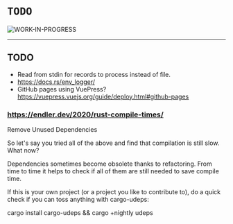 # `TODO`

![WORK-IN-PROGRESS](https://img.shields.io/badge/TODO-WORK--IN--PROGRESS-red?style=for-the-badge&logo=markdown&maxAge=604800&cacheSeconds=604800)

---

## TODO

* Read from stdin for records to process instead of file.
* https://docs.rs/env_logger/
* GitHub pages using VuePress? https://vuepress.vuejs.org/guide/deploy.html#github-pages

### https://endler.dev/2020/rust-compile-times/

Remove Unused Dependencies

So let's say you tried all of the above and find that compilation is still slow. What now?

Dependencies sometimes become obsolete thanks to refactoring. From time to time it helps to check if all of them are still needed to save compile time.

If this is your own project (or a project you like to contribute to), do a quick check if you can toss anything with cargo-udeps:

cargo install cargo-udeps && cargo +nightly udeps

